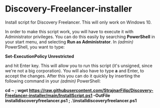 # Discovery-Freelancer-installer
Install script for Discovery Freelancer. This will only work on Windows 10.

In order to make this script work, you will have to execute it with Administrator privileges. You can do this easily by searching **PowerShell** in your start menu, and selecting **Run as Administrator**. In *(admin)* PowerShell, you want to type:

**Set-ExecutionPolicy Unrestricted**

and hit Enter key. This will allow you to run this script (it's unsigned, since we're not a big corporation). You will also have to type **a** and Enter, to accept the changes. After this you can do it quickly by inserting the following command in your *(admin)* PowerShell:

**cd ~ ; wget https://raw.githubusercontent.com/StrajnarFilip/Discovery-Freelancer-installer/main/InstallScript.ps1 -OutFile installdiscoveryfreelancer.ps1 ; .\installdiscoveryfreelancer.ps1**
